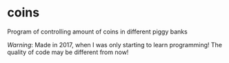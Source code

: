 # coins
Program of controlling amount of coins in different piggy banks

*Warning*: Made in 2017, when I was only starting to learn programming! The quality of code may be different from now!
